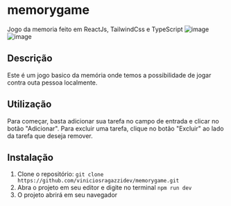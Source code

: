 # memorygame
Jogo da memoria feito em ReactJs, TailwindCss e TypeScript
![image](https://user-images.githubusercontent.com/125518719/221365930-ef9a2ff2-24bd-4434-8445-1b23c17923a4.png)
![image](https://user-images.githubusercontent.com/125518719/221365955-4893552a-6c36-430e-aaab-1c798473292a.png)


## Descrição

Este é um jogo basico da memória onde temos a possibilidade de jogar contra outa pessoa localmente.

## Utilização

Para começar, basta adicionar sua tarefa no campo de entrada e clicar no botão "Adicionar". Para excluir uma tarefa, clique no botão "Excluir" ao lado da tarefa que deseja remover.

## Instalação

1. Clone o repositório: `git clone https://github.com/viniciosragazzidev/memorygame.git`
2. Abra o projeto em seu editor  e digite no terminal `npm run dev`
3. O projeto abrirá  em seu navegador
